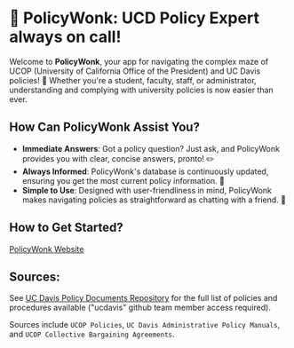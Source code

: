 # 📘 PolicyWonk: UCD Policy Expert always on call!

Welcome to **PolicyWonk**, your app for navigating the complex maze of UCOP (University of California Office of the President) and UC Davis policies! 🌟 Whether you're a student, faculty, staff, or administrator, understanding and complying with university policies is now easier than ever.

## How Can PolicyWonk Assist You?
- **Immediate Answers**: Got a policy question? Just ask, and PolicyWonk provides you with clear, concise answers, pronto! ✏️
- **Always Informed**: PolicyWonk's database is continuously updated, ensuring you get the most current policy information. 📅
- **Simple to Use**: Designed with user-friendliness in mind, PolicyWonk makes navigating policies as straightforward as chatting with a friend. 🤝

## How to Get Started?

[PolicyWonk Website](https://policywonk.ucdavis.edu)

## Sources:

See [UC Davis Policy Documents Repository](https://github.com/ucdavis/policy) for the full list of policies and procedures available ("ucdavis" github team member access required).

Sources include `UCOP Policies`, `UC Davis Administrative Policy Manuals`, and `UCOP Collective Bargaining Agreements`.

